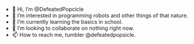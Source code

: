 - 👋 Hi, I’m @DefeatedPopcicle
- 👀 I’m interested in programming robots and other things of that nature.
- 🌱 I’m currently learning the basics in school.
- 💞️ I’m looking to collaborate on nothing right now.
- 📫 How to reach me, tumbler @defeatedpopsicle.

<!---
DefeatedPopcicle/DefeatedPopcicle is a ✨ special ✨ repository because its `README.md` (this file) appears on your GitHub profile.
You can click the Preview link to take a look at your changes.
--->
